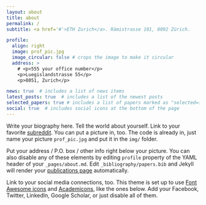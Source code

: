 ```yaml
---
layout: about
title: about
permalink: /
subtitle: <a href='#'>ETH Zurich</a>. Rämistrasse 101, 8092 Zürich.

profile:
  align: right
  image: prof_pic.jpg
  image_circular: false # crops the image to make it circular
  address: >
    # <p>555 your office number</p>
    <p>Luegislandstrasse 55</p>
    <p>8051, Zurich</p>

news: true  # includes a list of news items
latest_posts: true  # includes a list of the newest posts
selected_papers: true # includes a list of papers marked as "selected={true}"
social: true  # includes social icons at the bottom of the page
---
```


Write your biography here. Tell the world about yourself. Link to your favorite [subreddit](http://reddit.com). You can put a picture in, too. The code is already in, just name your picture `prof_pic.jpg` and put it in the `img/` folder.

Put your address / P.O. box / other info right below your picture. You can also disable any of these elements by editing `profile` property of the YAML header of your `_pages/about.md`. Edit `_bibliography/papers.bib` and Jekyll will render your [publications page](/al-folio/publications/) automatically.

Link to your social media connections, too. This theme is set up to use [Font Awesome icons](http://fortawesome.github.io/Font-Awesome/) and [Academicons](https://jpswalsh.github.io/academicons/), like the ones below. Add your Facebook, Twitter, LinkedIn, Google Scholar, or just disable all of them.
